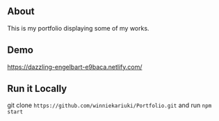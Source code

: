 
## About
This is my portfolio displaying some of my works.

## Demo
https://dazzling-engelbart-e9baca.netlify.com/

## Run it Locally
git clone `https://github.com/winniekariuki/Portfolio.git` and run `npm start`




